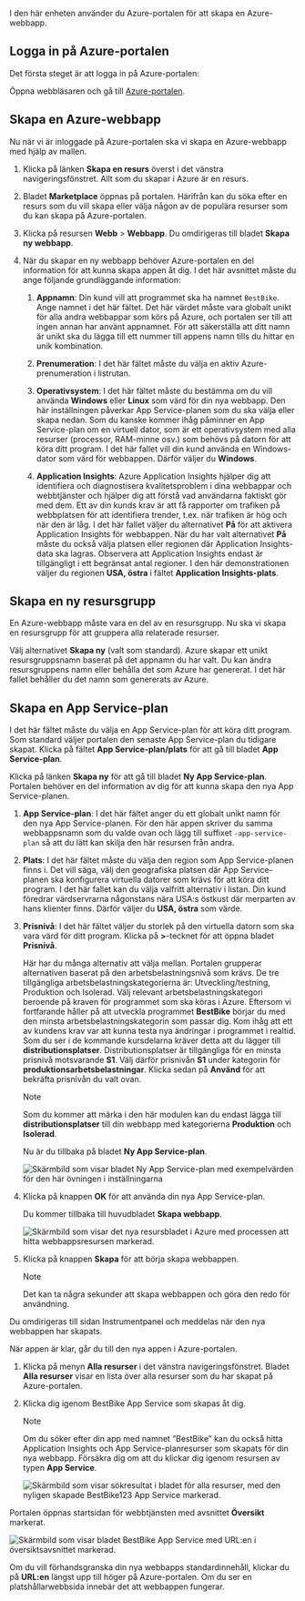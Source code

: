 I den här enheten använder du Azure-portalen för att skapa en Azure-webbapp.

## <a name="sign-in-to-the-azure-portal"></a>Logga in på Azure-portalen

Det första steget är att logga in på Azure-portalen:

Öppna webbläsaren och gå till [Azure-portalen](https://portal.azure.com/?azure-portal=true).

## <a name="create-an-azure-web-app"></a>Skapa en Azure-webbapp

Nu när vi är inloggade på Azure-portalen ska vi skapa en Azure-webbapp med hjälp av mallen.

1. Klicka på länken **Skapa en resurs** överst i det vänstra navigeringsfönstret. Allt som du skapar i Azure är en resurs.

1. Bladet **Marketplace** öppnas på portalen. Härifrån kan du söka efter en resurs som du vill skapa eller välja någon av de populära resurser som du kan skapa på Azure-portalen.

1. Klicka på resursen **Webb** > **Webbapp**. Du omdirigeras till bladet **Skapa ny webbapp**.

1. När du skapar en ny webbapp behöver Azure-portalen en del information för att kunna skapa appen åt dig. I det här avsnittet måste du ange följande grundläggande information:

    1. **Appnamn**: Din kund vill att programmet ska ha namnet `BestBike`. Ange namnet i det här fältet. Det här värdet måste vara globalt unikt för alla andra webbappar som körs på Azure, och portalen ser till att ingen annan har använt appnamnet. För att säkerställa att ditt namn är unikt ska du lägga till ett nummer till appens namn tills du hittar en unik kombination.

    2. **Prenumeration**: I det här fältet måste du välja en aktiv Azure-prenumeration i listrutan.

    3. **Operativsystem**: I det här fältet måste du bestämma om du vill använda **Windows** eller **Linux** som värd för din nya webbapp. Den här inställningen påverkar App Service-planen som du ska välja eller skapa nedan. Som du kanske kommer ihåg påminner en App Service-plan om en virtuell dator, som är ett operativsystem med alla resurser (processor, RAM-minne osv.) som behövs på datorn för att köra ditt program. I det här fallet vill din kund använda en Windows-dator som värd för webbappen. Därför väljer du **Windows**.

    4. **Application Insights**: Azure Application Insights hjälper dig att identifiera och diagnostisera kvalitetsproblem i dina webbappar och webbtjänster och hjälper dig att förstå vad användarna faktiskt gör med dem. Ett av din kunds krav är att få rapporter om trafiken på webbplatsen för att identifiera trender, t.ex. när trafiken är hög och när den är låg. I det här fallet väljer du alternativet **På** för att aktivera Application Insights för webbappen. När du har valt alternativet **På** måste du också välja platsen eller regionen där Application Insights-data ska lagras. Observera att Application Insights endast är tillgängligt i ett begränsat antal regioner. I den här demonstrationen väljer du regionen **USA, östra** i fältet **Application Insights-plats**.

## <a name="create-a-new-resource-group"></a>Skapa en ny resursgrupp

En Azure-webbapp måste vara en del av en resursgrupp. Nu ska vi skapa en resursgrupp för att gruppera alla relaterade resurser.

Välj alternativet **Skapa ny** (valt som standard). Azure skapar ett unikt resursgruppsnamn baserat på det appnamn du har valt. Du kan ändra resursgruppens namn eller behålla det som Azure har genererat. I det här fallet behåller du det namn som genererats av Azure.

## <a name="create-an-app-service-plan"></a>Skapa en App Service-plan

I det här fältet måste du välja en App Service-plan för att köra ditt program. Som standard väljer portalen den senaste App Service-plan du tidigare skapat. Klicka på fältet **App Service-plan/plats** för att gå till bladet **App Service-plan**.

Klicka på länken **Skapa ny** för att gå till bladet **Ny App Service-plan**. Portalen behöver en del information av dig för att kunna skapa den nya App Service-planen.

1. **App Service-plan**: I det här fältet anger du ett globalt unikt namn för den nya App Service-planen. För den här appen skriver du samma webbappsnamn som du valde ovan och lägg till suffixet `-app-service-plan` så att du lätt kan skilja den här resursen från andra.

2. **Plats**: I det här fältet måste du välja den region som App Service-planen finns i. Det vill säga, välj den geografiska platsen där App Service-planen ska konfigurera virtuella datorer som krävs för att köra ditt program. I det här fallet kan du välja valfritt alternativ i listan. Din kund föredrar värdservrarna någonstans nära USA:s östkust där merparten av hans klienter finns. Därför väljer du **USA, östra** som värde.

3. **Prisnivå**: I det här fältet väljer du storlek på den virtuella datorn som ska vara värd för ditt program. Klicka på **>**-tecknet för att öppna bladet **Prisnivå**.

    Här har du många alternativ att välja mellan. Portalen grupperar alternativen baserat på den arbetsbelastningsnivå som krävs. De tre tillgängliga arbetsbelastningskategorierna är: Utveckling/testning, Produktion och Isolerad. Välj relevant arbetsbelastningskategori beroende på kraven för programmet som ska köras i Azure. Eftersom vi fortfarande håller på att utveckla programmet **BestBike** börjar du med den minsta arbetsbelastningskategorin som passar dig. Kom ihåg att ett av kundens krav var att kunna testa nya ändringar i programmet i realtid. Som du ser i de kommande kursdelarna kräver detta att du lägger till **distributionsplatser**. Distributionsplatser är tillgängliga för en minsta prisnivå motsvarande **S1**. Välj därför prisnivån **S1** under kategorin för **produktionsarbetsbelastningar**. Klicka sedan på **Använd** för att bekräfta prisnivån du valt ovan.

    > [!NOTE]
    > Som du kommer att märka i den här modulen kan du endast lägga till **distributionsplatser** till din webbapp med kategorierna **Produktion** och **Isolerad**.

    Nu är du tillbaka på bladet **Ny App Service-plan**.

    ![Skärmbild som visar bladet Ny App Service-plan med exempelvärden för den här övningen i inställningarna](../media/3-new-app-service-plan.PNG)

4. Klicka på knappen **OK** för att använda din nya App Service-plan.

    Du kommer tillbaka till huvudbladet **Skapa webbapp**.

    ![Skärmbild som visar det nya resursbladet i Azure med processen att hitta webbappsresursen markerad.](../media/3-new-web-app.png)

5. Klicka på knappen **Skapa** för att börja skapa webbappen.

    > [!NOTE]
    > Det kan ta några sekunder att skapa webbappen och göra den redo för användning.

Du omdirigeras till sidan Instrumentpanel och meddelas när den nya webbappen har skapats.

När appen är klar, går du till den nya appen i Azure-portalen.

1. Klicka på menyn **Alla resurser** i det vänstra navigeringsfönstret. Bladet **Alla resurser** visar en lista över alla resurser som du har skapat på Azure-portalen.

2. Klicka dig igenom BestBike App Service som skapas åt dig.

    > [!NOTE]
    > Om du söker efter din app med namnet ”BestBike” kan du också hitta Application Insights och App Service-planresurser som skapats för din nya webbapp. Försäkra dig om att du klickar dig igenom resursen av typen **App Service**.

    ![Skärmbild som visar sökresultat i bladet för alla resurser, med den nyligen skapade BestBike123 App Service markerad.](../media/3-web-app.PNG)

Portalen öppnas startsidan för webbtjänsten med avsnittet **Översikt** markerat.

![Skärmbild som visar bladet BestBike App Service med URL:en i översiktsavsnittet markerad.](../media/3-web-app-home.PNG)

Om du vill förhandsgranska din nya webbapps standardinnehåll, klickar du på **URL:en** längst upp till höger på Azure-portalen. Om du ser en platshållarwebbsida innebär det att webbappen fungerar.
